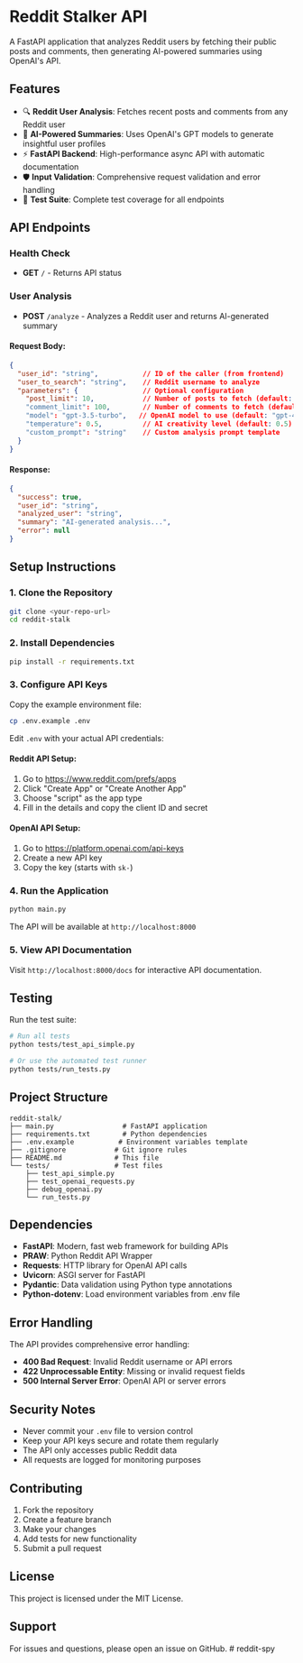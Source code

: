 # Reddit Stalker API

A FastAPI application that analyzes Reddit users by fetching their public posts and comments, then generating AI-powered summaries using OpenAI's API.

## Features

- 🔍 **Reddit User Analysis**: Fetches recent posts and comments from any Reddit user
- 🤖 **AI-Powered Summaries**: Uses OpenAI's GPT models to generate insightful user profiles
- ⚡ **FastAPI Backend**: High-performance async API with automatic documentation
- 🛡️ **Input Validation**: Comprehensive request validation and error handling
- 🧪 **Test Suite**: Complete test coverage for all endpoints

## API Endpoints

### Health Check
- **GET** `/` - Returns API status

### User Analysis
- **POST** `/analyze` - Analyzes a Reddit user and returns AI-generated summary

#### Request Body:
```json
{
  "user_id": "string",           // ID of the caller (from frontend)
  "user_to_search": "string",    // Reddit username to analyze
  "parameters": {                // Optional configuration
    "post_limit": 10,            // Number of posts to fetch (default: 10)
    "comment_limit": 100,        // Number of comments to fetch (default: 100)
    "model": "gpt-3.5-turbo",   // OpenAI model to use (default: "gpt-4o")
    "temperature": 0.5,          // AI creativity level (default: 0.5)
    "custom_prompt": "string"    // Custom analysis prompt template
  }
}
```

#### Response:
```json
{
  "success": true,
  "user_id": "string",
  "analyzed_user": "string",
  "summary": "AI-generated analysis...",
  "error": null
}
```

## Setup Instructions

### 1. Clone the Repository
```bash
git clone <your-repo-url>
cd reddit-stalk
```

### 2. Install Dependencies
```bash
pip install -r requirements.txt
```

### 3. Configure API Keys

Copy the example environment file:
```bash
cp .env.example .env
```

Edit `.env` with your actual API credentials:

#### Reddit API Setup:
1. Go to https://www.reddit.com/prefs/apps
2. Click "Create App" or "Create Another App"
3. Choose "script" as the app type
4. Fill in the details and copy the client ID and secret

#### OpenAI API Setup:
1. Go to https://platform.openai.com/api-keys
2. Create a new API key
3. Copy the key (starts with `sk-`)

### 4. Run the Application
```bash
python main.py
```

The API will be available at `http://localhost:8000`

### 5. View API Documentation
Visit `http://localhost:8000/docs` for interactive API documentation.

## Testing

Run the test suite:
```bash
# Run all tests
python tests/test_api_simple.py

# Or use the automated test runner
python tests/run_tests.py
```

## Project Structure

```
reddit-stalk/
├── main.py                 # FastAPI application
├── requirements.txt        # Python dependencies
├── .env.example           # Environment variables template
├── .gitignore            # Git ignore rules
├── README.md             # This file
└── tests/                # Test files
    ├── test_api_simple.py
    ├── test_openai_requests.py
    ├── debug_openai.py
    └── run_tests.py
```

## Dependencies

- **FastAPI**: Modern, fast web framework for building APIs
- **PRAW**: Python Reddit API Wrapper
- **Requests**: HTTP library for OpenAI API calls
- **Uvicorn**: ASGI server for FastAPI
- **Pydantic**: Data validation using Python type annotations
- **Python-dotenv**: Load environment variables from .env file

## Error Handling

The API provides comprehensive error handling:

- **400 Bad Request**: Invalid Reddit username or API errors
- **422 Unprocessable Entity**: Missing or invalid request fields
- **500 Internal Server Error**: OpenAI API or server errors

## Security Notes

- Never commit your `.env` file to version control
- Keep your API keys secure and rotate them regularly
- The API only accesses public Reddit data
- All requests are logged for monitoring purposes

## Contributing

1. Fork the repository
2. Create a feature branch
3. Make your changes
4. Add tests for new functionality
5. Submit a pull request

## License

This project is licensed under the MIT License.

## Support

For issues and questions, please open an issue on GitHub.
#   r e d d i t - s p y  
 